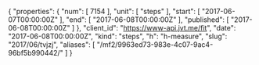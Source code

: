 {
  "properties": {
    "num": [
      7154
    ],
    "unit": [
      "steps"
    ],
    "start": [
      "2017-06-07T00:00:00Z"
    ],
    "end": [
      "2017-06-08T00:00:00Z"
    ],
    "published": [
      "2017-06-08T00:00:00Z"
    ]
  },
  "client_id": "https://www-api.jvt.me/fit",
  "date": "2017-06-08T00:00:00Z",
  "kind": "steps",
  "h": "h-measure",
  "slug": "2017/06/tvjzj",
  "aliases": [
    "/mf2/9963ed73-983e-4c07-9ac4-96bf5b990442/"
  ]
}
